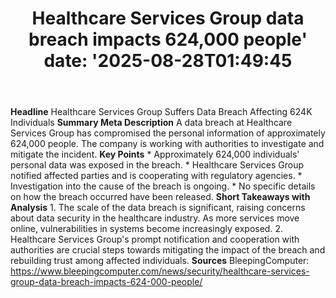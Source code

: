 ﻿---
title: "Healthcare Services Group data breach impacts 624,000 people'
date: '2025-08-28T01:49:45"
category: "Markets"
summary: ""
slug: "healthcare services group data breach impacts 624000 people"
source_urls:
  - "https://www.bleepingcomputer.com/news/security/healthcare-services-group-data-breach-impacts-624-000-people/"
seo:
  title: "Healthcare Services Group data breach impacts 624,000 people | Hash n Hedge'
  description: '"
  keywords: ["news", "markets", "brief"]
---
**Headline** Healthcare Services Group Suffers Data Breach Affecting 624K Individuals  **Summary Meta Description** A data breach at Healthcare Services Group has compromised the personal information of approximately 624,000 people. The company is working with authorities to investigate and mitigate the incident.  **Key Points**  * Approximately 624,000 individuals' personal data was exposed in the breach. * Healthcare Services Group notified affected parties and is cooperating with regulatory agencies. * Investigation into the cause of the breach is ongoing. * No specific details on how the breach occurred have been released.  **Short Takeaways with Analysis** 1. The scale of the data breach is significant, raising concerns about data security in the healthcare industry. As more services move online, vulnerabilities in systems become increasingly exposed. 2. Healthcare Services Group's prompt notification and cooperation with authorities are crucial steps towards mitigating the impact of the breach and rebuilding trust among affected individuals.  **Sources** BleepingComputer: https://www.bleepingcomputer.com/news/security/healthcare-services-group-data-breach-impacts-624-000-people/ 
